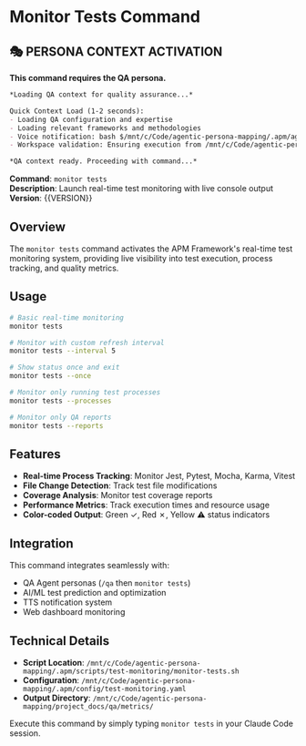 # Monitor Tests Command

## 🎭 PERSONA CONTEXT ACTIVATION

**This command requires the QA persona.**

```markdown
*Loading QA context for quality assurance...*

Quick Context Load (1-2 seconds):
- Loading QA configuration and expertise
- Loading relevant frameworks and methodologies
- Voice notification: bash $/mnt/c/Code/agentic-persona-mapping/.apm/agents/voice/speakQA.sh "QA context loaded for quality assurance"
- Workspace validation: Ensuring execution from /mnt/c/Code/agentic-persona-mapping

*QA context ready. Proceeding with command...*
```


**Command**: `monitor tests`  
**Description**: Launch real-time test monitoring with live console output  
**Version**: {{VERSION}}

## Overview

The `monitor tests` command activates the APM Framework's real-time test monitoring system, providing live visibility into test execution, process tracking, and quality metrics.

## Usage

```bash
# Basic real-time monitoring
monitor tests

# Monitor with custom refresh interval
monitor tests --interval 5

# Show status once and exit
monitor tests --once

# Monitor only running test processes
monitor tests --processes

# Monitor only QA reports
monitor tests --reports
```

## Features

- **Real-time Process Tracking**: Monitor Jest, Pytest, Mocha, Karma, Vitest
- **File Change Detection**: Track test file modifications
- **Coverage Analysis**: Monitor test coverage reports
- **Performance Metrics**: Track execution times and resource usage
- **Color-coded Output**: Green ✓, Red ✗, Yellow ⚠️ status indicators

## Integration

This command integrates seamlessly with:
- QA Agent personas (`/qa` then `monitor tests`)
- AI/ML test prediction and optimization
- TTS notification system
- Web dashboard monitoring

## Technical Details

- **Script Location**: `/mnt/c/Code/agentic-persona-mapping/.apm/scripts/test-monitoring/monitor-tests.sh`
- **Configuration**: `/mnt/c/Code/agentic-persona-mapping/.apm/config/test-monitoring.yaml`
- **Output Directory**: `/mnt/c/Code/agentic-persona-mapping/project_docs/qa/metrics/`

Execute this command by simply typing `monitor tests` in your Claude Code session.